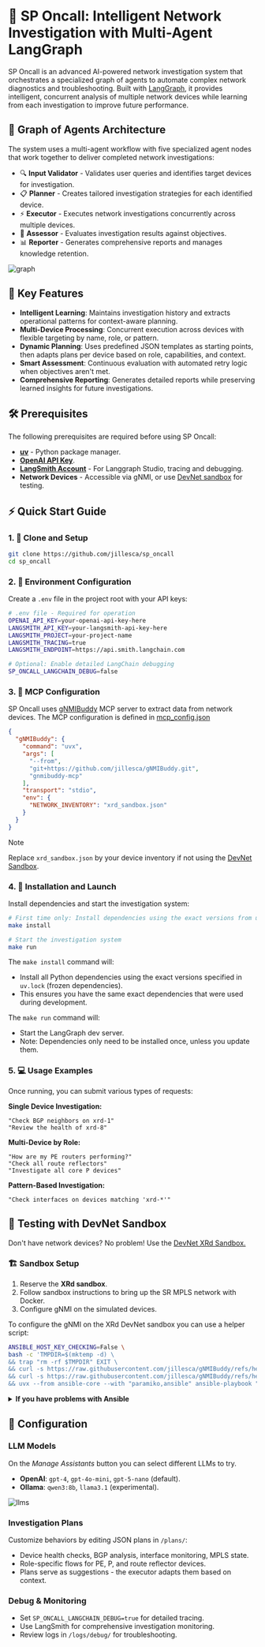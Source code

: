 # 🚀 SP Oncall: Intelligent Network Investigation with Multi-Agent LangGraph

SP Oncall is an advanced AI-powered network investigation system that orchestrates a specialized graph of agents to automate complex network diagnostics and troubleshooting. Built with [LangGraph](https://github.com/langchain-ai/langgraph), it provides intelligent, concurrent analysis of multiple network devices while learning from each investigation to improve future performance.

## 🤖 Graph of Agents Architecture

The system uses a multi-agent workflow with five specialized agent nodes that work together to deliver completed network investigations:

- 🔍 **Input Validator** - Validates user queries and identifies target devices for investigation.
- 📋 **Planner** - Creates tailored investigation strategies for each identified device.
- ⚡ **Executor** - Executes network investigations concurrently across multiple devices.
- 🎯 **Assessor** - Evaluates investigation results against objectives.
- 📊 **Reporter** - Generates comprehensive reports and manages knowledge retention.

![graph](img/graph.png)

## 🎯 Key Features

- **Intelligent Learning**: Maintains investigation history and extracts operational patterns for context-aware planning.
- **Multi-Device Processing**: Concurrent execution across devices with flexible targeting by name, role, or pattern.
- **Dynamic Planning**: Uses predefined JSON templates as starting points, then adapts plans per device based on role, capabilities, and context.
- **Smart Assessment**: Continuous evaluation with automated retry logic when objectives aren't met.
- **Comprehensive Reporting**: Generates detailed reports while preserving learned insights for future investigations.

## 🛠️ Prerequisites

The following prerequisites are required before using SP Oncall:

- **[uv](https://docs.astral.sh/uv/#installation)** - Python package manager.
- **[OpenAI API Key](https://platform.openai.com/)**.
- **[LangSmith Account](https://smith.langchain.com/)** - For Langgraph Studio, tracing and debugging.
- **Network Devices** - Accessible via gNMI, or use [DevNet sandbox](https://devnetsandbox.cisco.com/DevNet/) for testing.

## ⚡️ Quick Start Guide

### 1. 📁 Clone and Setup

```bash
git clone https://github.com/jillesca/sp_oncall
cd sp_oncall
```

### 2. 🔐 Environment Configuration

Create a `.env` file in the project root with your API keys:

```bash
# .env file - Required for operation
OPENAI_API_KEY=your-openai-api-key-here
LANGSMITH_API_KEY=your-langsmith-api-key-here
LANGSMITH_PROJECT=your-project-name
LANGSMITH_TRACING=true
LANGSMITH_ENDPOINT=https://api.smith.langchain.com

# Optional: Enable detailed LangChain debugging
SP_ONCALL_LANGCHAIN_DEBUG=false
```

### 3. 🔌 MCP Configuration

SP Oncall uses [gNMIBuddy](https://github.com/jillesca/gNMIBuddy) MCP server to extract data from network devices. The MCP configuration is defined in [mcp_config.json](mcp_config.json)

```json
{
  "gNMIBuddy": {
    "command": "uvx",
    "args": [
      "--from",
      "git+https://github.com/jillesca/gNMIBuddy.git",
      "gnmibuddy-mcp"
    ],
    "transport": "stdio",
    "env": {
      "NETWORK_INVENTORY": "xrd_sandbox.json"
    }
  }
}
```

> [!NOTE]
> Replace `xrd_sandbox.json` by your device inventory if not using the [DevNet Sandbox](https://devnetsandbox.cisco.com/DevNet/).

### 4. 🚀 Installation and Launch

Install dependencies and start the investigation system:

```bash
# First time only: Install dependencies using the exact versions from uv.lock
make install

# Start the investigation system
make run
```

The `make install` command will:

- Install all Python dependencies using the exact versions specified in `uv.lock` (frozen dependencies).
- This ensures you have the same exact dependencies that were used during development.

The `make run` command will:

- Start the LangGraph dev server.
- Note: Dependencies only need to be installed once, unless you update them.

### 5. 💻 Usage Examples

Once running, you can submit various types of requests:

**Single Device Investigation:**

```text
"Check BGP neighbors on xrd-1"
"Review the health of xrd-8"
```

**Multi-Device by Role:**

```text
"How are my PE routers performing?"
"Check all route reflectors"
"Investigate all core P devices"
```

**Pattern-Based Investigation:**

```text
"Check interfaces on devices matching 'xrd-*'"
```

## 🧪 Testing with DevNet Sandbox

Don't have network devices? No problem! Use the [DevNet XRd Sandbox.](https://devnetsandbox.cisco.com/DevNet/)

### 🏗️ Sandbox Setup

1. Reserve the **XRd sandbox**.
2. Follow sandbox instructions to bring up the SR MPLS network with Docker.
3. Configure gNMI on the simulated devices.

To configure the gNMI on the XRd DevNet sandbox you can use a helper script:

```bash
ANSIBLE_HOST_KEY_CHECKING=False \
bash -c 'TMPDIR=$(mktemp -d) \
&& trap "rm -rf $TMPDIR" EXIT \
&& curl -s https://raw.githubusercontent.com/jillesca/gNMIBuddy/refs/heads/main/ansible-helper/xrd_apply_config.yaml > "$TMPDIR/playbook.yaml" \
&& curl -s https://raw.githubusercontent.com/jillesca/gNMIBuddy/refs/heads/main/ansible-helper/hosts > "$TMPDIR/hosts" \
&& uvx --from ansible-core --with "paramiko,ansible" ansible-playbook "$TMPDIR/playbook.yaml" -i "$TMPDIR/hosts"'
```

<details>
<summary><strong>If you have problems with Ansible</strong></summary>

Enable manually gNMI. Apply this configuration to all XRd devices:

```bash
grpc
 port 57777
 no-tls
```

Don't forget to `commit` your changes to XRd.

</details>

## 🔧 Configuration

### LLM Models

On the _Manage Assistants_ button you can select different LLMs to try.

- **OpenAI**: `gpt-4`, `gpt-4o-mini`, `gpt-5-nano` (default).
- **Ollama**: `qwen3:8b`, `llama3.1` (experimental).

![llms](img/llms.png)

### Investigation Plans

Customize behaviors by editing JSON plans in `/plans/`:

- Device health checks, BGP analysis, interface monitoring, MPLS state.
- Role-specific flows for PE, P, and route reflector devices.
- Plans serve as suggestions - the executor adapts them based on context.

### Debug & Monitoring

- Set `SP_ONCALL_LANGCHAIN_DEBUG=true` for detailed tracing.
- Use LangSmith for comprehensive investigation monitoring.
- Review logs in `/logs/debug/` for troubleshooting.

